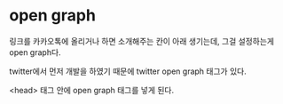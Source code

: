 # open graph

링크를 카카오톡에 올리거나 하면 소개해주는 칸이 아래 생기는데,
그걸 설정하는게 open graph다.

twitter에서 먼저 개발을 하였기 때문에 twitter open graph 태그가 있다.

\<head> 태그 안에 open graph 태그를 넣게 된다.

